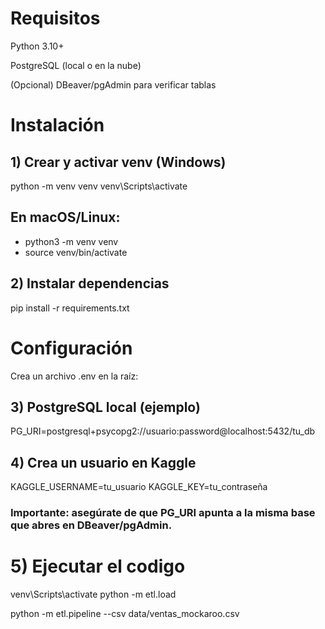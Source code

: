 # Requisitos
Python 3.10+

PostgreSQL (local o en la nube)

(Opcional) DBeaver/pgAdmin para verificar tablas

# Instalación
## 1) Crear y activar venv (Windows)
python -m venv venv
venv\Scripts\activate

##  En macOS/Linux:
- python3 -m venv venv
- source venv/bin/activate

## 2) Instalar dependencias
pip install -r requirements.txt

# Configuración

Crea un archivo .env en la raíz:

## 3) PostgreSQL local (ejemplo)
PG_URI=postgresql+psycopg2://usuario:password@localhost:5432/tu_db

## 4) Crea un usuario en Kaggle 

KAGGLE_USERNAME=tu_usuario
KAGGLE_KEY=tu_contraseña


### Importante: asegúrate de que PG_URI apunta a la misma base que abres en DBeaver/pgAdmin.

# 5) Ejecutar el codigo 

venv\Scripts\activate
python -m etl.load

python -m etl.pipeline --csv data/ventas_mockaroo.csv

